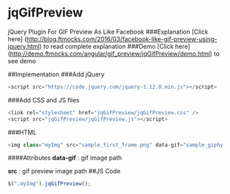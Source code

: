 # jqGifPreview
jQuery Plugin For GIF Preview As Like Facebook
###Explanation
[Click here] (http://blog.ftmocks.com/2016/03/facebook-like-gif-preview-using-jquery.html) to read complete explanation
###Demo
[Click here] (http://demo.ftmocks.com/angular/gif_preview/jqGifPreview/demo.html) to see demo

##Implementation
###Add jQuery 
```js
<script src="https://code.jquery.com/jquery-1.12.0.min.js"></script>
```
###Add CSS and JS files
```js
<link rel="stylesheet" href="jqGifPreview/jqGifPreview.css" />
<script src="jqGifPreview/jqGifPreview.js"></script>
```
###HTML 
```js
<img class="myImg" src="sample_first_frame.png" data-gif="sample_giphy.gif" />
```
####Attributes
**data-gif** : gif image path

**src** : gif preview image path
##JS Code
```js
$(".myImg").jqGifPreview();
```
